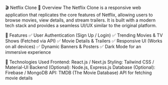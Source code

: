 🎬 Netflix Clone 📌 Overview The Netflix Clone is a responsive web application that replicates the core features of Netflix, allowing users to browse movies, view details, and stream trailers. It is built with a modern tech stack and provides a seamless UI/UX similar to the original platform.

🚀 Features ✅ User Authentication (Sign Up / Login) ✅ Trending Movies & TV Shows (Fetched via API) ✅ Movie Details & Trailers ✅ Responsive UI (Works on all devices) ✅ Dynamic Banners & Posters ✅ Dark Mode for an immersive experience

🔧 Technologies Used Frontend: React.js / Next.js Styling: Tailwind CSS / Material-UI Backend (Optional): Node.js, Express.js Database (Optional): Firebase / MongoDB API: TMDB (The Movie Database) API for fetching movie details
